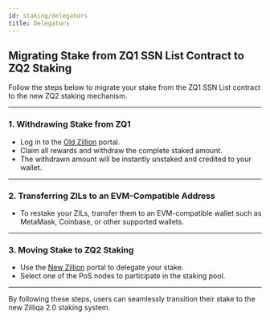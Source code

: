```yaml
---
id: staking/delegators
title: Delegators
---
```


<!-- markdownlint-disable -->

## Migrating Stake from ZQ1 SSN List Contract to ZQ2 Staking

Follow the steps below to migrate your stake from the ZQ1 SSN List contract to the new ZQ2 staking mechanism.

---

### 1. Withdrawing Stake from ZQ1

- Log in to the [Old Zillion](#link-here) portal.
- Claim all rewards and withdraw the complete staked amount.
- The withdrawn amount will be instantly unstaked and credited to your wallet.

---

### 2. Transferring ZILs to an EVM-Compatible Address

- To restake your ZILs, transfer them to an EVM-compatible wallet such as MetaMask, Coinbase, or other supported wallets.

---

### 3. Moving Stake to ZQ2 Staking

- Use the [New Zillion](#link-here) portal to delegate your stake.
- Select one of the PoS nodes to participate in the staking pool.

---

By following these steps, users can seamlessly transition their stake to the new Zilliqa 2.0 staking system.
